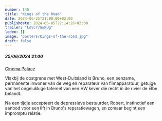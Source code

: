 ```yaml
---
number: 145
title: "Kings of the Road"
date: 2024-06-25T21:00:00+02:00
publishdate: 2024-06-05T22:14:26+02:00
trailer: "LdVcY7GwKUg"
leden: []
image: "posters/kings-of-the-road.jpg"
draft: false
---
```


##### 25/06/2024 21:00

[Cinema Palace](https://cinema-palace.be/nl/film/briff-kings-road-im-lauf-der-zeit)

Vlakbij de oostgrens met West-Duitsland is Bruno, een eenzame, permanente inwoner
van de weg en reparateur van filmapparatuur, getuige van het ongelukkige tafereel
van een VW kever die recht in de rivier de Elbe belandt.
<!--more-->
Na een tijdje accepteert de depressieve bestuurder, Robert, instinctief een
aanbod voor een lift in Bruno's reparatiewagen, en zomaar begint een impromptu relatie.
